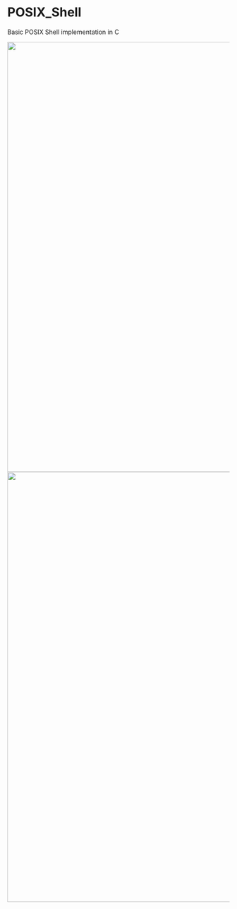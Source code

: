 # POSIX_Shell
Basic POSIX Shell implementation in C 


<img width="972" src="https://github.com/user-attachments/assets/4a5e8f02-dc86-4a4d-92c8-09e69d50af84" />


<img width="972" src="https://github.com/user-attachments/assets/b515b761-c6fb-4d50-8cca-8ac61f00664b" />
